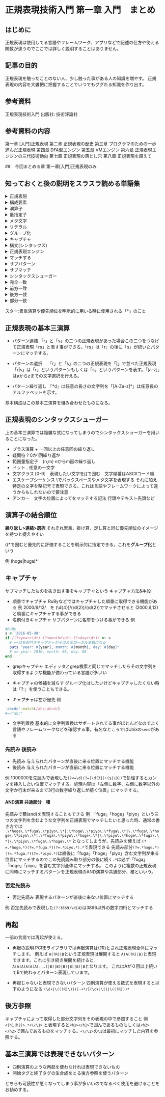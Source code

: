 # 正規表現技術入門 第一章 入門　まとめ

## はじめに
正規表現は使用してる言語やフレームワーク、アプリなどで記述の仕方や使える関数が違うのでここでは詳しく説明することはありません。

## 記事の目的
正規表現を触ったことのない人、少し触った事がある人の知識を増やす。
正規表現の内容を大雑把に把握することでいつでもググれる知識を作り出す。

## 参考資料
正規表現技術入門
出版社: 技術評論社

## 参考資料の内容
第一章 [入門]正規表現
第二章 正規表現の歴史
第三章 プログラマのための一歩進んだ正規表現
第四章 DFA型エンジン
第五章 VMエンジン
第六章 正規表現エンジンの三代技術動向
第七章 正規表現の落とし穴
第八章 正規表現を超えて

##　今回まとめる章
第一章[入門]正規表現のみ

## 知っておくと後の説明をスラスラ読める単語集
<details><summary>正規表現 </summary>
字列のパターンを記述するための表現式のこと
</details>

<details><summary>構成要素</summary>
数式における数などをのこと
</details>
<details><summary>演算子</summary>
数式における足し算や掛け算などのこと
</details>
<details><summary>量指定子</summary>
繰り返しをする演算子のこと
</details>
<details><summary>メタ文字</summary>
正規表現する際に使われる特別な文字
</details>
<details><summary>リテラル</summary>
特別な意味をなさない文字
</details>
<details><summary>グループ化</summary>
</details>
<details><summary>キャプチャ </summary>
マッチした文字列の保存
</details>
<details><summary>構文(シンタックス) </summary>
メタ文字とリテラルを合わせて書いた文のこと
</details>
<details><summary>正規表現エンジン </summary>
 正規表現マッチング処理のこと。エンジンが変われば構文や機能も変わる
</details>
<details><summary>マッチする</summary>
与えられた文字列が正規表現が表しているパターンに入っている場合、正規表現は与えられたもじにマッチするという。
</details>
<details><summary>サブパターン</summary>
()で括った正規表現をサブパターンという
</details>
<details><summary>サブマッチ</summary>
サブパターンでマッチすることをサブマッチという
</details>
<details><summary>シンタックスシューガー</summary>
既存の構文などを別の構文や記法で記述できるようにしたもの
</details>
<details><summary>完全一致</summary>
文字列全体がマッチすること
</details>
<details><summary>前方一致</summary>
文字列の先頭辞にマッチすること
</details>
<details><summary>後方一致</summary>
文字列の接尾辞にマッチすること
</details>
<details><summary>部分一致</summary>
文字列の部分文字にマッチすること
</details>

スター:累乗演算や優先順位を明示的に用いる時に使用される「\*」のこと

## 正規表現の基本三演算
* パターン連結
「r」と「s」の二つの正規表現があった場合この二つをつなげて正規表現「rs」と表す事ができる。「rs」は「r」の後に「s」が続いたパターンにマッチする。

* パターンの選択　
「r」と「s」の二つの正規表現を「|」で並べた正規表現「r|s」は「r」というパターンもしくは「s」というパターンを表す。「[a-z]」はaからzまでの文字選択を行える。

* パターン繰り返し
「\*d」は任意の長さの文字列を「[A-Za-z]\*」は任意長のアルファベットを示す。

基本構成はこの基本三演算を組み合わせたものになる。

## 正規表現のシンタックスシューガー
上の基本三演算では複雑な式になってしまうのでシンタックスシューガーを用いることになった。
* プラス演算 + 一回以上の任意回の繰り返し
* 疑問符 ? 0か1回繰り返か
* 範囲量指定子　{n,m} nからm回の繰り返し
* ドット . 任意の一文字
* 文字クラス [0-9]　表現したい文字を[]で囲む　文字順番はASCllコード順
* エスケープシーケンス \でバックスペースやメタ文字を表現する
それに加え特定の文字を略記号で表現できる。これは言語やフレームワークによって違うからもしれないので要注意
* アンカー　文字の位置によってをマッチする記法 行頭やテキスト先頭など


## 演算子の結合順位
**繰り返し>連結>選択**
それぞれ累乗、掛け算、足し算と同じ優先順位のイメージを持つと捉えやすい

()\*で囲むと優先的に評価することを明示的に指定できる。これを**グループ化**という

例 (hoge|huga)\*


## キャプチャ
サブマッチしたものを抜き出す事をキャプチャという
キャプチャ方法&手段
* 順番でキャプチャ
RuByなどではキャプチャした順番に取得できる機能がある
例 2000/9/12/　を (\d{4})/(\d{2})/(\d{2})でマッチさせると
(2000,9,12)と順番にキャプチャする事ができる
* 名前付きキャプチャ
サブパターンに名前をつける事ができる
例
```RuBy
#RuBy
s = '2016-05-08'
if /(?<year>\d+)-(?<month>\d+)-(?<day>\d+)/ =~ s
  # =~は名前付きキャプチャがそのままローカル変数になる
  puts "year: #{year}, month: #{month}, day: #{day}"
  # => year: 2016, month: 05, day: 08
end
```
* grepキャプチャ
エディッタとgrep検索と同じでマッチしたらその文字列を取得するような機能が備わっている言語が多いい

* キャプチャの候補を減らす
グループ化はしたいけどキャプチャしたくない時は「?:」を使うこともできる。

* キャプチャは左が優先
例
```RuBy
'abcde'.match(/abc|abcd/)
#=>"abc"
```

* 文字列置換
基本的に文字列置換はサポートされてる事がほとんどなのでよく言語やフレームワークなどを確認する事。有名なところではUnixの`send`がある

### 先読み 後読み
* 先読み
与えられたパターンが直後に来る位置にマッチする機能
* 後読み
与えられたパターンが直前に来る位置にマッチする機能

例 1000000を先読みで表現した`(?<=\d)(?=(\d{3})+($|\D))`で処理するとカンマを挿入したい位置でマッチする。処理内容は「左側に数字、右側に数字以外の文字か行末が来るまで3行の数字繰り返しが続く位置」にマッチする。

#### AND演算 共通部分　積
先読みで積(and)を表現することもできる
例　「fuga」「hoge」「piyo」という三つの文字列を含むような文字列を正規表現でマッチしたいと思った時、通常の書き方では
`.\*hoge\.\*fuga\.\*piyo\.\*|.\*hoge\.\*piyo\.\*fuga\.\*|\.\*fuga\.\*hoge\.\*piyo\.\*|.\*fuga\.\*piyo\.\*hoge\.\*|\.\*piyo\.\*hoge\.\*fuga\.\*|\.\*piyo\.\*fuga\.\*hoge\.\*`
となってしまうが、先読みを使えば
`(?=.*hoge.*)(?=.*fuga.*)(?=.*piyo.*).*`で表現できる
先読み部分`(?=.*hoge.*)(?=.*fuga.*)(?=.*piyo.*)`は直後に「fuga」「hoge」「piyo」含む文字列が来る位置にマッチするのでこの先読読み取り部分の後に続く`.*`は必ず「fuga」「hoge」「piyo」を含む文字列全体にマッチする。
このように複数の正規表現に同時にマッチするパターンを正規表現のAND演算や共通部分、積といいう。

### 否定先読み
* 否定先読み
表現するパターンが直後に来ない位置にマッチする

例 否定先読みで表現した`(?!3869)\d{4}`は3896以外の数字四桁とマッチする

## 再起
一部の言語では再起が使える。
* 再起の説明
PCREライブラリでは再起演算は(?R)とされ正規表現全体にマッチします。
例えば
`A(?R)|B`という正規表現は展開すると
`A(A(?R)|B)`と表現できます。これに引き続き展開を続けると
`A(A(A(A(A(A(...)|B)|B)|B)|B)|B)|B`となります。
これはAが０回以上続いてBで終わるとパターン表現しています。

* 再起じゃないと表現できないパターン
四則演算が使える数式を表現すると以下のようになる
`(\d+|\((?R)\))([-+*/](\d+|\((|\((?R)))*`

## 後方参照
キャプチャによって取得した部分文字列をその表現の中で参照すること
例`<(h1|h2)>.*<\/\1>`
と表現すると`<h1></h1>`で囲んであるものもしくは`<h2></h2>`で囲んであるものをマッチする。`<\/\1>`の`\1`は最初にマッチした内容を参照する。

## 基本三演算では表現できないパターン
* 四則演算のような再起を使わなければ表現できないもの
* 開始タグと終了タグの生合成をとる後方参照を使うパターン

どちらも可読性が悪くなってしまう事が多いいのでなるべく使用を避けることをお勧めする。
